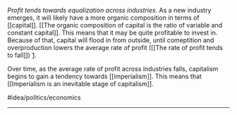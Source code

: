 *Profit tends towards equalization across industries.* As a new industry emerges, it will likely have a more organic composition in terms of [[capital]]. [[The organic composition of capital is the ratio of variable and constant capital]]. This means that it may be quite profitable to invest in. Because of that, capital will flood in from outside, until comeptition and overproduction lowers the average rate of profit ([[The rate of profit tends to fall]]) [1]. 

Over time, as the average rate of profit across industries falls, capitalism begins to gain a tendency towards [[imperialism]]. This means that [[Imperialism is an inevitable stage of capitalism]]. 

#idea/politics/economics 

---
[1]: https://www.marxist.com/parasitical-landlordism-and-the-marxist-theory-of-rent.htm